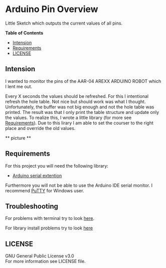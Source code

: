 # Arduino Pin Overview
Little Sketch which outputs the current values of all pins.

**Table of Contents**
- [Intension](#intension)
- [Requirements](#requirements)
- [LICENSE](#license)


## Intension
I wanted to monitor the pins of the AAR-04 AREXX ARDUINO ROBOT which I lent me out.

Every X seconds the values should be refreshed. For this I intentional refresh the hole table. Not nice but should work was what I thought. Unfortunately, the buffer was not big enough and not the hole table was printed. The result was that I only print the table structure and update only the values. To realize this, I wrote a little library (for more see [Requirements](#requirements)). Due to this lirary I am able to set the courser to the right place and override the old values.

** picture **


## Requirements
For this project you will need the following library:
- [Arduino serial extention](https://github.com/HeinrichAD/Arduino-SerialExtended)

Furthermore you will not be able to use the Arduino IDE serial monitor. I recommend [PuTTY] for Windows user.


## Troubleshooting
For problems with terminal try to look [here](https://github.com/HeinrichAD/Arduino-SerialExtended#terminal-settings).

For library install problems try to look [here](https://github.com/HeinrichAD/Arduino-SerialExtended#how-to-install-arduino-libraries)


## LICENSE
GNU General Public License v3.0<br />
For more information see LICENSE file.



[PuTTY]:(http://www.chiark.greenend.org.uk/~sgtatham/putty/download.html)
